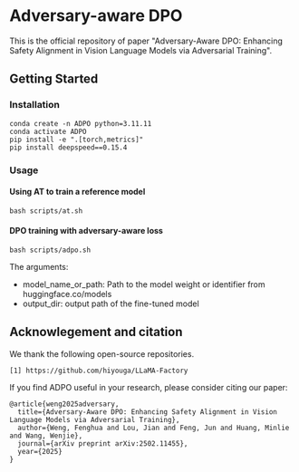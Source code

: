 # Adversary-aware DPO
This is the official repository of paper "Adversary-Aware DPO: Enhancing Safety Alignment in Vision Language Models via Adversarial Training".

## Getting Started
### Installation
```
conda create -n ADPO python=3.11.11
conda activate ADPO
pip install -e ".[torch,metrics]"
pip install deepspeed==0.15.4
```
### Usage
#### Using AT to train a reference model
```
bash scripts/at.sh
```
#### DPO training with adversary-aware loss
```
bash scripts/adpo.sh
```
The arguments:
- model_name_or_path: Path to the model weight or identifier from huggingface.co/models
- output_dir: output path of the fine-tuned model
## Acknowlegement and citation
We thank the following open-source repositories.
```
[1] https://github.com/hiyouga/LLaMA-Factory
```
If you find ADPO useful in your research, please consider citing our paper:
```
@article{weng2025adversary,
  title={Adversary-Aware DPO: Enhancing Safety Alignment in Vision Language Models via Adversarial Training},
  author={Weng, Fenghua and Lou, Jian and Feng, Jun and Huang, Minlie and Wang, Wenjie},
  journal={arXiv preprint arXiv:2502.11455},
  year={2025}
}
```